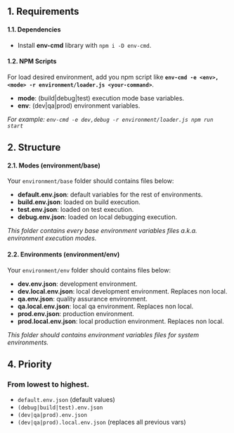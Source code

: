 ## 1. Requirements

#### 1.1. Dependencies

-   Install **env-cmd** library with `npm i -D env-cmd`.

#### 1.2. NPM Scripts

For load desired environment, add you npm script like **`env-cmd -e <env>,<mode> -r environment/loader.js <your-command>`**.

-   **mode**: (build|debug|test) execution mode base variables.
-   **env**: (dev|qa|prod) environment variables.

_For example: `env-cmd -e dev,debug -r environment/loader.js npm run start`_

## 2. Structure

#### 2.1. Modes (environment/base)

Your `environment/base` folder should contains files below:

-   **default.env.json**: default variables for the rest of environments.
-   **build.env.json**: loaded on build execution.
-   **test.env.json**: loaded on test execution.
-   **debug.env.json**: loaded on local debugging execution.

_This folder contains every base environment variables files a.k.a. environment execution modes._

#### 2.2. Environments (environment/env)

Your `environment/env` folder should contains files below:

-   **dev.env.json**: development environment.
-   **dev.local.env.json**: local development environment. Replaces non local.
-   **qa.env.json**: quality assurance environment.
-   **qa.local.env.json**: local qa environment. Replaces non local.
-   **prod.env.json**: production environment.
-   **prod.local.env.json**: local production environment. Replaces non local.

_This folder should contains environment variables files for system environments._

## 4. Priority

### From lowest to highest.

-   `default.env.json` (default values)
-   `(debug|build|test).env.json`
-   `(dev|qa|prod).env.json`
-   `(dev|qa|prod).local.env.json` (replaces all previous vars)
